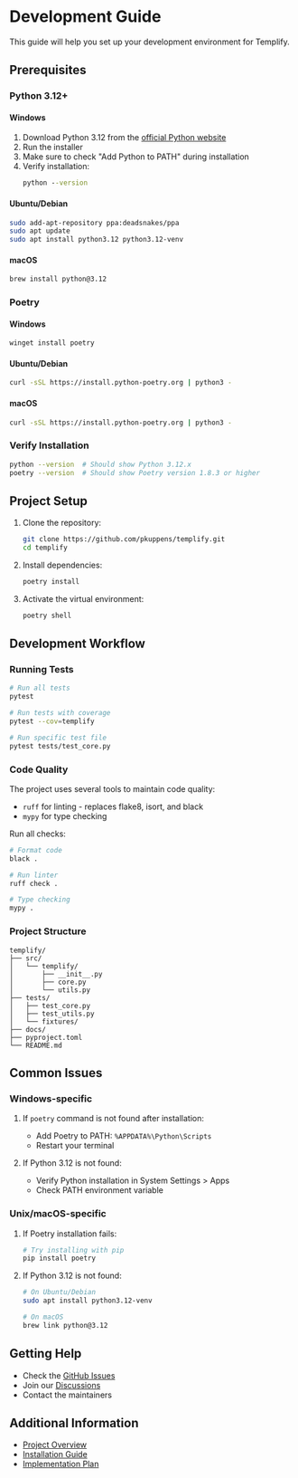 # Development Guide

This guide will help you set up your development environment for Templify.

## Prerequisites

### Python 3.12+

#### Windows
1. Download Python 3.12 from the [official Python website](https://www.python.org/downloads/)
2. Run the installer
3. Make sure to check "Add Python to PATH" during installation
4. Verify installation:
   ```cmd
   python --version
   ```

#### Ubuntu/Debian
```bash
sudo add-apt-repository ppa:deadsnakes/ppa
sudo apt update
sudo apt install python3.12 python3.12-venv
```

#### macOS
```bash
brew install python@3.12
```

### Poetry

#### Windows
```bash
winget install poetry
```

#### Ubuntu/Debian
```bash
curl -sSL https://install.python-poetry.org | python3 -
```

#### macOS
```bash
curl -sSL https://install.python-poetry.org | python3 -
```

### Verify Installation

```bash
python --version  # Should show Python 3.12.x
poetry --version  # Should show Poetry version 1.8.3 or higher
```

## Project Setup

1. Clone the repository:
   ```bash
   git clone https://github.com/pkuppens/templify.git
   cd templify
   ```

2. Install dependencies:
   ```bash
   poetry install
   ```

3. Activate the virtual environment:
   ```bash
   poetry shell
   ```

## Development Workflow

### Running Tests

```bash
# Run all tests
pytest

# Run tests with coverage
pytest --cov=templify

# Run specific test file
pytest tests/test_core.py
```

### Code Quality

The project uses several tools to maintain code quality:

- `ruff` for linting - replaces flake8, isort, and black
- `mypy` for type checking

Run all checks:
```bash
# Format code
black .

# Run linter
ruff check .

# Type checking
mypy .
```

### Project Structure

```
templify/
├── src/
│   └── templify/
│       ├── __init__.py
│       ├── core.py
│       └── utils.py
├── tests/
│   ├── test_core.py
│   ├── test_utils.py
│   └── fixtures/
├── docs/
├── pyproject.toml
└── README.md
```

## Common Issues

### Windows-specific

1. If `poetry` command is not found after installation:
   - Add Poetry to PATH: `%APPDATA%\Python\Scripts`
   - Restart your terminal

2. If Python 3.12 is not found:
   - Verify Python installation in System Settings > Apps
   - Check PATH environment variable

### Unix/macOS-specific

1. If Poetry installation fails:
   ```bash
   # Try installing with pip
   pip install poetry
   ```

2. If Python 3.12 is not found:
   ```bash
   # On Ubuntu/Debian
   sudo apt install python3.12-venv

   # On macOS
   brew link python@3.12
   ```

## Getting Help

- Check the [GitHub Issues](https://github.com/pkuppens/templify/issues)
- Join our [Discussions](https://github.com/pkuppens/templify/discussions)
- Contact the maintainers

## Additional Information

- [Project Overview](README.md)
- [Installation Guide](docs/INSTALL.md)
- [Implementation Plan](docs/IMPLEMENTATION_PLAN.md)
